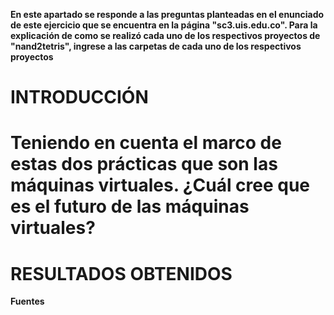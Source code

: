 **En este apartado se responde a las preguntas planteadas en el enunciado de este ejercicio que se encuentra en la página "sc3.uis.edu.co". 
Para la explicación de como se realizó cada uno de los respectivos proyectos de "nand2tetris", ingrese a las carpetas de cada uno de los respectivos proyectos**

# INTRODUCCIÓN

# Teniendo en cuenta el marco de estas dos prácticas que son las máquinas virtuales. ¿Cuál cree que es el futuro de las máquinas virtuales?


# RESULTADOS OBTENIDOS


**Fuentes**
